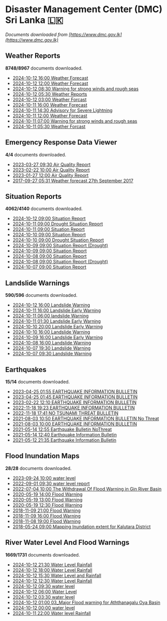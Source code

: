 # Disaster Management Center (DMC) Sri Lanka :sri_lanka:

*Documents downloaded from [https://www.dmc.gov.lk](https://www.dmc.gov.lk)*

## Weather Reports

**8748/8967** documents downloaded.

* [2024-10-12 16:00 Weather Forecast](data/weather-reports/20241012.1600.weather-forecast.pdf)
* [2024-10-12 12:00 Weather Forecast](data/weather-reports/20241012.1200.weather-forecast.pdf)
* [2024-10-12 08:30 Warning for strong winds and rough seas](data/weather-reports/20241012.0830.warning-for-strong-winds-and-rough-seas.pdf)
* [2024-10-12 05:30 Weather Reports](data/weather-reports/20241012.0530.weather-reports.pdf)
* [2024-10-12 03:00 Weather Forcast](data/weather-reports/20241012.0300.weather-forcast.pdf)
* [2024-10-11 16:00 Weather Forecast](data/weather-reports/20241011.1600.weather-forecast.pdf)
* [2024-10-11 14:30 Advisory for Severe Lightning](data/weather-reports/20241011.1430.advisory-for-severe-lightning.pdf)
* [2024-10-11 12:00 Weather Forecast](data/weather-reports/20241011.1200.weather-forecast.pdf)
* [2024-10-11 07:00 Warning for strong winds and rough seas](data/weather-reports/20241011.0700.warning-for-strong-winds-and-rough-seas.pdf)
* [2024-10-11 05:30 Weather Forcast](data/weather-reports/20241011.0530.weather-forcast.pdf)

## Emergency Response Data Viewer

**4/4** documents downloaded.

* [2023-03-27 09:30 Air Quality Report](data/emergency-response-data-viewer/20230327.0930.air-quality-report.pdf)
* [2023-02-22 10:00 Air Quality Report](data/emergency-response-data-viewer/20230222.1000.air-quality-report.pdf)
* [2023-01-27 12:00 Air Quality Report](data/emergency-response-data-viewer/20230127.1200.air-quality-report.pdf)
* [2017-09-27 05:31 Weather forecast 27th September 2017](data/emergency-response-data-viewer/20170927.0531.weather-forecast-27th-september-2017.pdf)

## Situation Reports

**4062/4140** documents downloaded.

* [2024-10-12 09:00 Situation Report](data/situation-reports/20241012.0900.situation-report.pdf)
* [2024-10-11 09:00 Drought Situation Report](data/situation-reports/20241011.0900.drought-situation-report.pdf)
* [2024-10-11 09:00 Situation Report](data/situation-reports/20241011.0900.situation-report.pdf)
* [2024-10-10 09:00 Situation Report](data/situation-reports/20241010.0900.situation-report.pdf)
* [2024-10-10 09:00 Drought Situation Report](data/situation-reports/20241010.0900.drought-situation-report.pdf)
* [2024-10-09 09:00 Situation Report (Drought)](data/situation-reports/20241009.0900.situation-report-drought.pdf)
* [2024-10-09 09:00 Situation Report](data/situation-reports/20241009.0900.situation-report.pdf)
* [2024-10-08 09:00 Situation Report](data/situation-reports/20241008.0900.situation-report.pdf)
* [2024-10-08 09:00 Situation Report (Drought)](data/situation-reports/20241008.0900.situation-report-drought.pdf)
* [2024-10-07 09:00 Situation Report](data/situation-reports/20241007.0900.situation-report.pdf)

## Landslide Warnings

**590/596** documents downloaded.

* [2024-10-12 16:00 Landslide Warning](data/landslide-warnings/20241012.1600.landslide-warning.pdf)
* [2024-10-11 16:00 Landslide Early Warning](data/landslide-warnings/20241011.1600.landslide-early-warning.pdf)
* [2024-10-11 06:00 landslide Warning](data/landslide-warnings/20241011.0600.landslide-warning.pdf)
* [2024-10-11 01:30 Landslide Early Warning](data/landslide-warnings/20241011.0130.landslide-early-warning.pdf)
* [2024-10-10 20:00 Landslide Early Warning](data/landslide-warnings/20241010.2000.landslide-early-warning.pdf)
* [2024-10-10 16:00 Landslide Warning](data/landslide-warnings/20241010.1600.landslide-warning.pdf)
* [2024-10-09 16:00 Landslide Early Warning](data/landslide-warnings/20241009.1600.landslide-early-warning.pdf)
* [2024-10-08 16:00 Landslide Warning](data/landslide-warnings/20241008.1600.landslide-warning.pdf)
* [2024-10-07 19:30 Landslide Warning](data/landslide-warnings/20241007.1930.landslide-warning.pdf)
* [2024-10-07 09:30 Landslide Warning](data/landslide-warnings/20241007.0930.landslide-warning.pdf)

## Earthquakes

**15/14** documents downloaded.

* [2023-04-25 01:55 EARTHQUAKE INFORMATION BULLETIN](data/earthquakes/20230425.0155.earthquake-information-bulletin.pdf)
* [2023-04-25 01:45 EARTHQUAKE INFORMATION BULLETIN](data/earthquakes/20230425.0145.earthquake-information-bulletin.pdf)
* [2023-02-22 12:10 EARTHQUAKE INFORMATION BULLETIN](data/earthquakes/20230222.1210.earthquake-information-bulletin.pdf)
* [2022-11-18 19:23 EARTHQUAKE INFORMATION BULLETIN](data/earthquakes/20221118.1923.earthquake-information-bulletin.pdf)
* [2022-11-18 17:41 NO TSUNAMI THREAT BULLETIN](data/earthquakes/20221118.1741.no-tsunami-threat-bulletin.pdf)
* [2021-08-03 10:50 EARTHQUAKE INFORMATION BULLETIN No Threat](data/earthquakes/20210803.1050.earthquake-information-bulletin-no-threat.pdf)
* [2021-08-03 10:00 EARTHQUAKE INFORMATION BULLETIN](data/earthquakes/20210803.1000.earthquake-information-bulletin.pdf)
* [2021-05-14 12:55 Earthquake Bulletin NoThreat](data/earthquakes/20210514.1255.earthquake-bulletin-nothreat.pdf)
* [2021-05-14 12:40 Earthquake Information Bulletin](data/earthquakes/20210514.1240.earthquake-information-bulletin.pdf)
* [2021-05-12 21:35 Earthquake Information Bulletin](data/earthquakes/20210512.2135.earthquake-information-bulletin.pdf)

## Flood Inundation Maps

**28/28** documents downloaded.

* [2023-09-24 10:00 water level](data/flood-inundation-maps/20230924.1000.water-level.pdf)
* [2022-09-01 09:30 water level report](data/flood-inundation-maps/20220901.0930.water-level-report.pdf)
* [2022-07-04 10:00 The Withdrawal Of Flood Warning in Gin River Basin](data/flood-inundation-maps/20220704.1000.the-withdrawal-of-flood-warning-in-gin-river-basin.pdf)
* [2020-05-19 14:00 Flood Warning](data/flood-inundation-maps/20200519.1400.flood-warning.pdf)
* [2020-05-19 13:00 Flood Warning](data/flood-inundation-maps/20200519.1300.flood-warning.pdf)
* [2020-05-19 12:30 Flood Warning](data/flood-inundation-maps/20200519.1230.flood-warning.pdf)
* [2018-11-09 21:00 Flood Warning](data/flood-inundation-maps/20181109.2100.flood-warning.PDF)
* [2018-11-09 16:00 Flood Warning](data/flood-inundation-maps/20181109.1600.flood-warning.PDF)
* [2018-11-08 19:00 Flood Warning](data/flood-inundation-maps/20181108.1900.flood-warning.PDF)
* [2018-05-24 09:00 Mapping Inundation extent for Kalutara District](data/flood-inundation-maps/20180524.0900.mapping-inundation-extent-for-kalutara-district.pdf)

## River Water Level And Flood Warnings

**1669/1731** documents downloaded.

* [2024-10-12 21:30 Water Level  Rainfall](data/river-water-level-and-flood-warnings/20241012.2130.water-level-rainfall.jpg)
* [2024-10-12 18:00 Water Level  Rainfall](data/river-water-level-and-flood-warnings/20241012.1800.water-level-rainfall.jpg)
* [2024-10-12 15:30 Water Level and Rainfall](data/river-water-level-and-flood-warnings/20241012.1530.water-level-and-rainfall.jpg)
* [2024-10-12 12:30 Water Level  Rainfall](data/river-water-level-and-flood-warnings/20241012.1230.water-level-rainfall.jpg)
* [2024-10-12 09:30 water level](data/river-water-level-and-flood-warnings/20241012.0930.water-level.jpg)
* [2024-10-12 06:00 Water Level](data/river-water-level-and-flood-warnings/20241012.0600.water-level.jpg)
* [2024-10-12 03:30 water level](data/river-water-level-and-flood-warnings/20241012.0330.water-level.jpg)
* [2024-10-12 01:00 03_Major Flood warning for Aththanagalu Oya Basin](data/river-water-level-and-flood-warnings/20241012.0100.03_major-flood-warning-for-aththanagalu-oya-basin.pdf)
* [2024-10-12 00:00 water level](data/river-water-level-and-flood-warnings/20241012.0000.water-level.jpg)
* [2024-10-11 22:00 Water level  Rainfall](data/river-water-level-and-flood-warnings/20241011.2200.water-level-rainfall.jpg)

